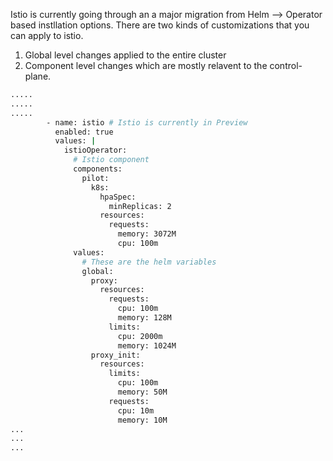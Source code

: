 Istio is currently going through an a major migration from Helm --> Operator based instllation options. There are two kinds of customizations that you can apply to istio. 
1. Global level changes applied to the entire cluster 
2. Component level changes which are mostly relavent to the control-plane.


```bash
.....
.....
.....
        - name: istio # Istio is currently in Preview
          enabled: true
          values: |
            istioOperator:
              # Istio component 
              components:
                pilot:
                  k8s:
                    hpaSpec:
                      minReplicas: 2
                    resources:
                      requests:
                        memory: 3072M
                        cpu: 100m
              values:
                # These are the helm variables
                global: 
                  proxy:
                    resources:
                      requests:
                        cpu: 100m
                        memory: 128M
                      limits:
                        cpu: 2000m
                        memory: 1024M
                  proxy_init:
                    resources:
                      limits:
                        cpu: 100m
                        memory: 50M
                      requests:
                        cpu: 10m
                        memory: 10M
...
...
...
```